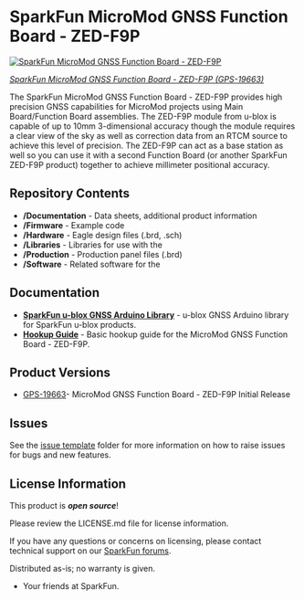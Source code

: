 SparkFun MicroMod GNSS Function Board - ZED-F9P
========================================

[![SparkFun MicroMod GNSS Function Board - ZED-F9P](https://cdn.sparkfun.com/assets/parts/1/9/3/3/9/ZEDF9P_01.jpg)](https://www.sparkfun.com/products/19663)

[*SparkFun MicroMod GNSS Function Board - ZED-F9P (GPS-19663)*](https://www.sparkfun.com/products/19663)

The SparkFun MicroMod GNSS Function Board - ZED-F9P provides high precision GNSS capabilities for MicroMod projects using Main Board/Function Board assemblies. The ZED-F9P module from u-blox is capable of up to 10mm 3-dimensional accuracy though the module requires a clear view of the sky as well as correction data from an RTCM source to achieve this level of precision. The ZED-F9P can act as a base station as well so you can use it with a second Function Board (or another SparkFun ZED-F9P product) together to achieve millimeter positional accuracy.

Repository Contents
-------------------

* **/Documentation** - Data sheets, additional product information
* **/Firmware** - Example code 
* **/Hardware** - Eagle design files (.brd, .sch)
* **/Libraries** - Libraries for use with the <PRODUCT NAME>
* **/Production** - Production panel files (.brd)
* **/Software** - Related software for the <PRODUCT NAME>

Documentation
--------------
* **[SparkFun u-blox GNSS Arduino Library](https://github.com/sparkfun/SparkFun_u-blox_GNSS_Arduino_Library)** - u-blox GNSS Arduino library for SparkFun u-blox products.
* **[Hookup Guide](https://learn.sparkfun.com/tutorials/micromod-gnss-function-board---zed-f9p-hookup-guide)** - Basic hookup guide for the MicroMod GNSS Function Board - ZED-F9P.

Product Versions
----------------
* [GPS-19663](https://www.sparkfun.com/products/19663)- MicroMod GNSS Function Board - ZED-F9P Initial Release

Issues
------------
See the [issue template](.github/ISSUE_TEMPLATE/) folder for more information on how to raise issues for bugs and new features.

License Information
-------------------

This product is _**open source**_! 

Please review the LICENSE.md file for license information. 

If you have any questions or concerns on licensing, please contact technical support on our [SparkFun forums](https://forum.sparkfun.com/viewforum.php?f=152).

Distributed as-is; no warranty is given.

- Your friends at SparkFun.
